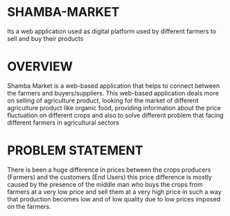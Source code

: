 # SHAMBA-MARKET
Its a web application used as digital platform used by different farmers to sell and buy their products


# OVERVIEW
Shamba Market is a web-based application that helps to connect between the farmers and buyers/suppliers. This web-based application deals more on selling of agriculture product, looking for the market of different agriculture product like organic food, providing information about the price fluctuation on different crops and also to solve different problem that facing different farmers in agricultural sectors

# PROBLEM STATEMENT
There is been a huge difference in prices between the crops producers (Farmers) and the customers (End Users) this price difference is mostly caused by the presence of the middle man who buys the crops from farmers at a very low price and sell them at a very high price in such a way that production becomes low and of low quality due to low prices imposed on the farmers.

